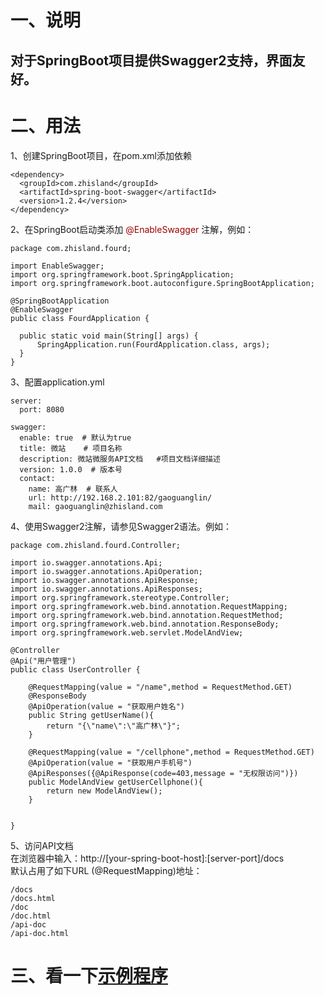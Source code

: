 一、说明
===
对于SpringBoot项目提供Swagger2支持，界面友好。
---
二、用法
===
  1、创建SpringBoot项目，在pom.xml添加依赖  
  ````
  <dependency>  
  	<groupId>com.zhisland</groupId>  
  	<artifactId>spring-boot-swagger</artifactId>  
  	<version>1.2.4</version>  
  </dependency>   
  ````
  2、在SpringBoot启动类添加 <font color=#990000  >@EnableSwagger</font> 注解，例如：  
  ``````
  package com.zhisland.fourd;  
  
  import EnableSwagger;  
  import org.springframework.boot.SpringApplication;  
  import org.springframework.boot.autoconfigure.SpringBootApplication;  
  
  @SpringBootApplication  
  @EnableSwagger  
  public class FourdApplication {  
  
  	public static void main(String[] args) {  
  		SpringApplication.run(FourdApplication.class, args);  
  	}  
  }  
  ``````
  3、配置application.yml
  ````````
  server:  
    port: 8080  
  
  swagger:  
    enable: true  # 默认为true  
    title: 微站    # 项目名称
    description: 微站微服务API文档   #项目文档详细描述
    version: 1.0.0  # 版本号
    contact:  
      name: 高广林  # 联系人
      url: http://192.168.2.101:82/gaoguanglin/  
      mail: gaoguanglin@zhisland.com  
  ````````
  4、使用Swagger2注解，请参见Swagger2语法。例如：  
  ````````
  package com.zhisland.fourd.Controller;  
  
  import io.swagger.annotations.Api;  
  import io.swagger.annotations.ApiOperation;  
  import io.swagger.annotations.ApiResponse;  
  import io.swagger.annotations.ApiResponses;  
  import org.springframework.stereotype.Controller;  
  import org.springframework.web.bind.annotation.RequestMapping;  
  import org.springframework.web.bind.annotation.RequestMethod;  
  import org.springframework.web.bind.annotation.ResponseBody;  
  import org.springframework.web.servlet.ModelAndView;  
  
  @Controller  
  @Api("用户管理")  
  public class UserController {  
  
      @RequestMapping(value = "/name",method = RequestMethod.GET)  
      @ResponseBody  
      @ApiOperation(value = "获取用户姓名")  
      public String getUserName(){  
          return "{\"name\":\"高广林\"}";  
      }  
  
      @RequestMapping(value = "/cellphone",method = RequestMethod.GET)  
      @ApiOperation(value = "获取用户手机号")  
      @ApiResponses({@ApiResponse(code=403,message = "无权限访问")})  
      public ModelAndView getUserCellphone(){  
          return new ModelAndView();  
      }  
  
  
  }  

  ````````
  5、访问API文档  
    在浏览器中输入：http://[your-spring-boot-host]:[server-port]/docs  
    默认占用了如下URL (@RequestMapping)地址： 
     
   
    /docs  
    /docs.html  
    /doc  
    /doc.html
    /api-doc
    /api-doc.html
   
   
  三、看一下[示例程序](http://192.168.2.101:82/gaoguanglin/pyramid)
===



  
     
     


   
   
     
     
       
       
  
  		
